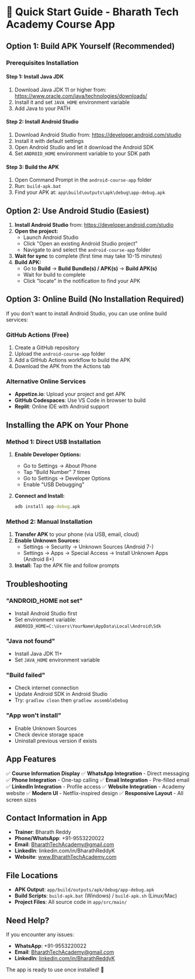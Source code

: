 # 🚀 Quick Start Guide - Bharath Tech Academy Course App

## Option 1: Build APK Yourself (Recommended)

### Prerequisites Installation

#### Step 1: Install Java JDK
1. Download Java JDK 11 or higher from: https://www.oracle.com/java/technologies/downloads/
2. Install it and set `JAVA_HOME` environment variable
3. Add Java to your PATH

#### Step 2: Install Android Studio
1. Download Android Studio from: https://developer.android.com/studio
2. Install it with default settings
3. Open Android Studio and let it download the Android SDK
4. Set `ANDROID_HOME` environment variable to your SDK path

#### Step 3: Build the APK
1. Open Command Prompt in the `android-course-app` folder
2. Run: `build-apk.bat`
3. Find your APK at: `app\build\outputs\apk\debug\app-debug.apk`

## Option 2: Use Android Studio (Easiest)

1. **Install Android Studio** from: https://developer.android.com/studio
2. **Open the project:**
   - Launch Android Studio
   - Click "Open an existing Android Studio project"
   - Navigate to and select the `android-course-app` folder
3. **Wait for sync** to complete (first time may take 10-15 minutes)
4. **Build APK:**
   - Go to **Build** → **Build Bundle(s) / APK(s)** → **Build APK(s)**
   - Wait for build to complete
   - Click "locate" in the notification to find your APK

## Option 3: Online Build (No Installation Required)

If you don't want to install Android Studio, you can use online build services:

### GitHub Actions (Free)
1. Create a GitHub repository
2. Upload the `android-course-app` folder
3. Add a GitHub Actions workflow to build the APK
4. Download the APK from the Actions tab

### Alternative Online Services
- **Appetize.io**: Upload your project and get APK
- **GitHub Codespaces**: Use VS Code in browser to build
- **Replit**: Online IDE with Android support

## Installing the APK on Your Phone

### Method 1: Direct USB Installation
1. **Enable Developer Options:**
   - Go to Settings → About Phone
   - Tap "Build Number" 7 times
   - Go to Settings → Developer Options
   - Enable "USB Debugging"

2. **Connect and Install:**
   ```cmd
   adb install app-debug.apk
   ```

### Method 2: Manual Installation
1. **Transfer APK** to your phone (via USB, email, cloud)
2. **Enable Unknown Sources:**
   - Settings → Security → Unknown Sources (Android 7-)
   - Settings → Apps → Special Access → Install Unknown Apps (Android 8+)
3. **Install:** Tap the APK file and follow prompts

## Troubleshooting

### "ANDROID_HOME not set"
- Install Android Studio first
- Set environment variable: `ANDROID_HOME=C:\Users\YourName\AppData\Local\Android\Sdk`

### "Java not found"
- Install Java JDK 11+
- Set `JAVA_HOME` environment variable

### "Build failed"
- Check internet connection
- Update Android SDK in Android Studio
- Try: `gradlew clean` then `gradlew assembleDebug`

### "App won't install"
- Enable Unknown Sources
- Check device storage space
- Uninstall previous version if exists

## App Features

✅ **Course Information Display**
✅ **WhatsApp Integration** - Direct messaging
✅ **Phone Integration** - One-tap calling
✅ **Email Integration** - Pre-filled email
✅ **LinkedIn Integration** - Profile access
✅ **Website Integration** - Academy website
✅ **Modern UI** - Netflix-inspired design
✅ **Responsive Layout** - All screen sizes

## Contact Information in App

- **Trainer**: Bharath Reddy
- **Phone/WhatsApp**: +91-9553220022
- **Email**: BharathTechAcademy@gmail.com
- **LinkedIn**: linkedin.com/in/BharathReddyK
- **Website**: www.BharathTechAcademy.com

## File Locations

- **APK Output**: `app/build/outputs/apk/debug/app-debug.apk`
- **Build Scripts**: `build-apk.bat` (Windows) / `build-apk.sh` (Linux/Mac)
- **Project Files**: All source code in `app/src/main/`

## Need Help?

If you encounter any issues:
- **WhatsApp**: +91-9553220022
- **Email**: BharathTechAcademy@gmail.com
- **LinkedIn**: [linkedin.com/in/BharathReddyK](https://www.linkedin.com/in/BharathReddyK)

The app is ready to use once installed! 🎉
